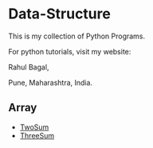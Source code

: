 
# Data-Structure

This is my collection of Python Programs.<br />

For python tutorials, visit my website:<br />

Rahul Bagal,<br />

Pune, Maharashtra, India.<br />

## Array
- [TwoSum](https://github.com/Rahul7171/Data-Structure/blob/main/Array/TwoSum.py)
- [ThreeSum](https://github.com/Rahul7171/Data-Structure/blob/main/Array/ThreeSum.py)
